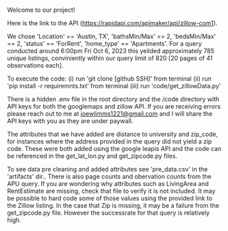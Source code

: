 Welcome to our project!

Here is the link to the API (https://rapidapi.com/apimaker/api/zillow-com1). 

We chose 'Location' == 'Austin, TX', 'bathsMin/Max' == 2, 'bedsMin/Max' == 2, 'status' == 'ForRent', 'home_type' == 'Apartments'. For a query conducted around 6:00pm Fri Oct 6, 2023 this yeilded approximately 785 unique listings, conviniently within our query limit of 820 [20 pages of 41 observations each]. 

To execute the code:
(i)   run 'git clone [github SSH]' from terminal
(ii)  run 'pip install -r requiremnts.txt' from terminal
(iii) run 'code/get_zillowData.py'

There is a hidden .env file in the root directory and the /code directory with API keys for both the googlemaps and zillow API. If you are receiving errors please reach out to me at joewlimms1221@gmail.com and I will share the API keys with you as they are under paywall.

The attributes that we have added are distance to university and zip_code, for instances where the address provided in the query did not yield a zip code.  These were both added using the google leapis API and the code can be referenced in the get_lat_lon.py and get_zipcode.py files.

To see data pre cleaning and added attributes see 'pre_data.csv' in the 'artifacts' dir..  There is also page counts and obervation counts from the APU query.  If you are wondering why attributes such as LivingArea and RentEstimate are missing, check that file to verify it is not included.  It may be possible to hard code some of those values using the provided link to the Zillow listing.  In the case that Zip is missing, it may be a failure from the get_zipcode.py file.  However the successrate for that query is relatively high.





